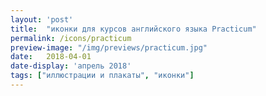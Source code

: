 ```yaml
---
layout: 'post'
title:  "иконки для курсов английского языка Practicum"
permalink: /icons/practicum
preview-image: "/img/previews/practicum.jpg"
date:   2018-04-01
date-display: 'апрель 2018'
tags: ["иллюстрации и плакаты", "иконки"] 
---
```


<img src="https://i.imgur.com/mChbgUO.png" alt="">